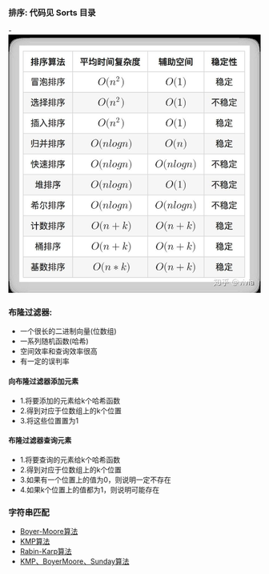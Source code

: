 ### 排序: 代码见 Sorts 目录
-![img.png](img.png)

### 布隆过滤器:
- 一个很长的二进制向量(位数组)
- 一系列随机函数(哈希)
- 空间效率和查询效率很高
- 有一定的误判率
#### 向布隆过滤器添加元素
- 1.将要添加的元素给k个哈希函数
- 2.得到对应于位数组上的k个位置
- 3.将这些位置置为1
#### 布隆过滤器查询元素
- 1.将要查询的元素给k个哈希函数
- 2.得到对应于位数组上的k个位置
- 3.如果有一个位置上的值为0，则说明一定不存在
- 4.如果k个位置上的值都为1，则说明可能存在

### 字符串匹配
- [Boyer-Moore算法](https://www.ruanyifeng.com/blog/2013/05/boyer-moore_string_search_algorithm.html)
- [KMP算法](http://www.ruanyifeng.com/blog/2013/05/Knuth%E2%80%93Morris%E2%80%93Pratt_algorithm.html)
- [Rabin-Karp算法](https://www.jianshu.com/p/24895aca0459)
- [KMP、BoyerMoore、Sunday算法](https://blog.csdn.net/u012505432/article/details/52210975)



